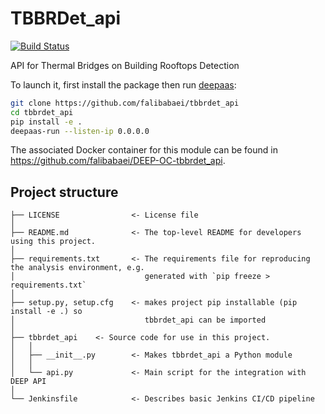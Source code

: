 # TBBRDet_api
[![Build Status](https://jenkins.indigo-datacloud.eu/buildStatus/icon?job=Pipeline-as-code/DEEP-OC-org/UC-falibabaei-tbbrdet_api/master)](https://jenkins.indigo-datacloud.eu/job/Pipeline-as-code/job/DEEP-OC-org/job/UC-falibabaei-tbbrdet_api/job/master)

API for Thermal Bridges on Building Rooftops Detection

To launch it, first install the package then run [deepaas](https://github.com/indigo-dc/DEEPaaS):
```bash
git clone https://github.com/falibabaei/tbbrdet_api
cd tbbrdet_api
pip install -e .
deepaas-run --listen-ip 0.0.0.0
```
The associated Docker container for this module can be found in https://github.com/falibabaei/DEEP-OC-tbbrdet_api.

## Project structure
```
├── LICENSE                <- License file
│
├── README.md              <- The top-level README for developers using this project.
│
├── requirements.txt       <- The requirements file for reproducing the analysis environment, e.g.
│                             generated with `pip freeze > requirements.txt`
│
├── setup.py, setup.cfg    <- makes project pip installable (pip install -e .) so
│                             tbbrdet_api can be imported
│
├── tbbrdet_api    <- Source code for use in this project.
│   │
│   ├── __init__.py        <- Makes tbbrdet_api a Python module
│   │
│   └── api.py             <- Main script for the integration with DEEP API
│
└── Jenkinsfile            <- Describes basic Jenkins CI/CD pipeline
```
